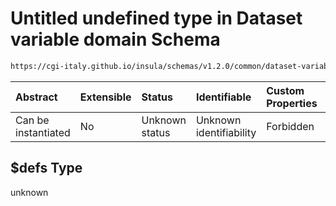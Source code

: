 # Untitled undefined type in Dataset variable domain Schema

```txt
https://cgi-italy.github.io/insula/schemas/v1.2.0/common/dataset-variable-domain.schema.json#/$defs
```



| Abstract            | Extensible | Status         | Identifiable            | Custom Properties | Additional Properties | Access Restrictions | Defined In                                                                                                         |
| :------------------ | :--------- | :------------- | :---------------------- | :---------------- | :-------------------- | :------------------ | :----------------------------------------------------------------------------------------------------------------- |
| Can be instantiated | No         | Unknown status | Unknown identifiability | Forbidden         | Allowed               | none                | [dataset-variable-domain.schema.json\*](schemas/common/dataset-variable-domain.schema.json) |

## $defs Type

unknown
